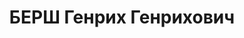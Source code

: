 ---
title: БЕРШ Генрих Генрихович
description: "Род. в 1901, Германия, г. Югенхейм, немец, обр.: среднее, б/п. Проживал:\
  \ Москва, ул. Писцовая, д. 16, кв. 55. Инженер в НИИ Гл. управления ГВФ при СНК\
  \ СССР. \n  Арестован 30.07.1937. Обв.: шпионаж. Приговор: ВК ВС СССР, 09.10.1937\
  \ – ВМН. Расстрелян 09.10.1937, г.Москва. \n  Реабилитирован Пленумом Верховного\
  \ суда СССР 29.01.1990"
---